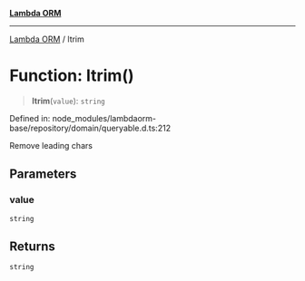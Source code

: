 [**Lambda ORM**](../README.md)

***

[Lambda ORM](../README.md) / ltrim

# Function: ltrim()

> **ltrim**(`value`): `string`

Defined in: node\_modules/lambdaorm-base/repository/domain/queryable.d.ts:212

Remove leading chars

## Parameters

### value

`string`

## Returns

`string`
